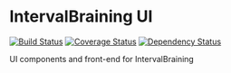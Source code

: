 # IntervalBraining UI

[![Build Status](https://travis-ci.org/interval-braining/interval-braining-ui.png)](https://travis-ci.org/interval-braining/interval-braining-ui)
[![Coverage Status](https://coveralls.io/repos/interval-braining/interval-braining-ui/badge.png)](https://coveralls.io/r/interval-braining/interval-braining-ui)
[![Dependency Status](https://gemnasium.com/interval-braining/interval-braining-ui.png)](https://gemnasium.com/interval-braining/interval-braining-ui)

UI components and front-end for IntervalBraining
